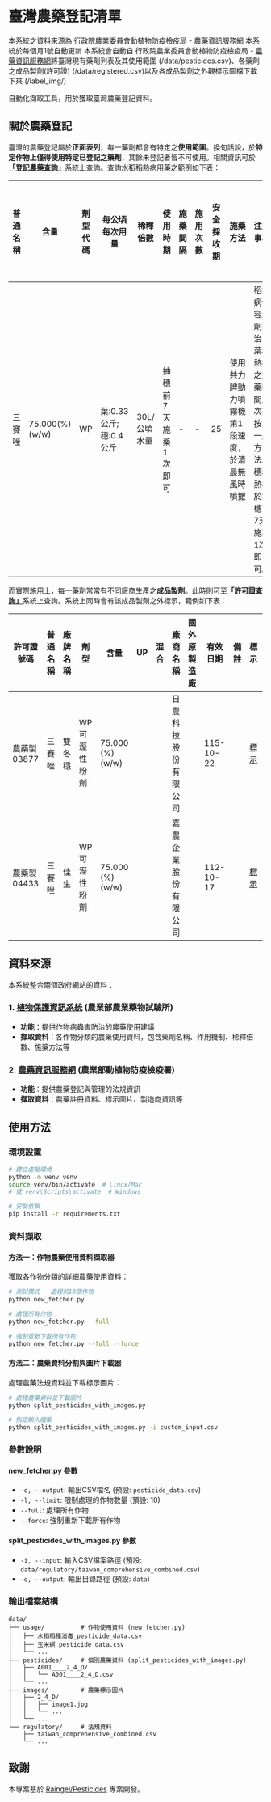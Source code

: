 # 臺灣農藥登記清單

本系統之資料來源為 行政院農業委員會動植物防疫檢疫局 - [農藥資訊服務網](https://pesticide.aphia.gov.tw)
本系統於每個月1號自動更新
本系統會自動自 行政院農業委員會動植物防疫檢疫局 - [農藥資訊服務網](https://pesticide.aphia.gov.tw)將臺灣現有藥劑列表及其使用範圍 (/data/pesticides.csv)、各藥劑之成品製劑(許可證) (/data/registered.csv)以及各成品製劑之外觀標示圖檔下載下來 (/label_img/)

自動化擷取工具，用於獲取臺灣農藥登記資料。

## 關於農藥登記

臺灣的農藥登記屬於**正面表列**，每一藥劑都會有特定之**使用範圍**。換句話說，於**特定作物上僅得使用特定已登記之藥劑**，其餘未登記者皆不可使用。相關資訊可於[**「登記農藥查詢」**](https://pesticide.aphia.gov.tw/information/Query/Pesticide "**「登記農藥查詢」**")系統上查詢。查詢水稻稻熱病用藥之範例如下表：

|普通名稱|含量|劑型代碼|每公頃每次用量|稀釋倍數|使用時期|施藥間隔|施用次數|安全採收期|施藥方法|注意事項|說明|核准日期|原始登記廠商名稱|
| ------------ | ------------ | ------------ | ------------ | ------------ | ------------ | ------------ | ------------ | ------------ | ------------ | ------------ | ------------ | ------------ | ------------ |
|三賽唑|75.000(%) (w/w)|WP|葉:0.33公斤;穗:0.4公斤|30L/公頃水量|抽穗前7天施藥1次即可|-|-|25|使用共力牌動力噴霧機第1段速度，於清晨無風時噴撒|稻熱病低容量劑防治，葉稻熱病之施藥時間及次數按照一般方法。穗稻熱病於抽穗前7天施藥1次即可。||||

而實際施用上，每一藥劑常常有不同廠商生產之**成品製劑**。此時則可至[**「許可證查詢」**](https://pesticide.aphia.gov.tw/information/Query/Register "**「許可證查詢」**")系統上查詢。系統上同時會有該成品製劑之外標示，範例如下表：

|許可證號碼|普通名稱|廠牌名稱|劑型|含量|UP|混合|廠商名稱|國外原製造廠|有效日期|備註|標示|使用範圍|
| ------------ | ------------ | ------------ | ------------ | ------------ | ------------ | ------------ | ------------ | ------------ | ------------ | ------------ | ------------ | ------------ |
|農藥製 03877|三賽唑|雙冬穩|WP 可溼性粉劑|75.000 (%) (w/w)|||日農科技股份有限公司||115-10-22||[標示](https://pesticide.aphia.gov.tw/information/Query/RegisterViewMark/?regtid=10&regtno=03877 "標示")|[使用範圍](https://pesticide.aphia.gov.tw/information/Query/Userange/?pestcd=F011&cidecd=WP%20%20&pescnt=75.000%20&compno=99657438&regtid=10&regtno=03877&newquery=true "使用範圍")|
|農藥製 04433|三賽唑|佳生|WP 可溼性粉劑|75.000 (%) (w/w)|||嘉農企業股份有限公司||112-10-17||[標示](https://pesticide.aphia.gov.tw/information/Query/RegisterViewMark/?regtid=10&regtno=04433 "標示")|[使用範圍](https://pesticide.aphia.gov.tw/information/Query/Userange/?pestcd=F011&cidecd=WP%20%20&pescnt=75.000%20&compno=99667762&regtid=10&regtno=04433&newquery=true "使用範圍")|

## 資料來源

本系統整合兩個政府網站的資料：

### 1. [**植物保護資訊系統**](https://otserv2.acri.gov.tw/PPM/) (農業部農業藥物試驗所)
- **功能**：提供作物病蟲害防治的農藥使用建議
- **擷取資料**：各作物分類的農藥使用資料，包含藥劑名稱、作用機制、稀釋倍數、施藥方法等

### 2. [**農藥資訊服務網**](https://pesticide.aphia.gov.tw) (農業部動植物防疫檢疫署)
- **功能**：提供農藥登記與管理的法規資訊
- **擷取資料**：農藥註冊資料、標示圖片、製造商資訊等

## 使用方法

### 環境設置
```bash
# 建立虛擬環境
python -m venv venv
source venv/bin/activate  # Linux/Mac
# 或 venv\Scripts\activate  # Windows

# 安裝依賴
pip install -r requirements.txt
```

### 資料擷取

#### 方法一：作物農藥使用資料擷取器
獲取各作物分類的詳細農藥使用資料：

```bash
# 測試模式 - 處理前10個作物
python new_fetcher.py

# 處理所有作物
python new_fetcher.py --full

# 強制重新下載所有作物
python new_fetcher.py --full --force
```

#### 方法二：農藥資料分割與圖片下載器
處理農藥法規資料並下載標示圖片：

```bash
# 處理農藥資料並下載圖片
python split_pesticides_with_images.py

# 指定輸入檔案
python split_pesticides_with_images.py -i custom_input.csv
```

### 參數說明

#### new_fetcher.py 參數
- `-o, --output`: 輸出CSV檔名 (預設: `pesticide_data.csv`)
- `-l, --limit`: 限制處理的作物數量 (預設: 10)
- `--full`: 處理所有作物
- `--force`: 強制重新下載所有作物

#### split_pesticides_with_images.py 參數
- `-i, --input`: 輸入CSV檔案路徑 (預設: `data/regulatory/taiwan_comprehensive_combined.csv`)
- `-o, --output`: 輸出目錄路徑 (預設: `data`)

### 輸出檔案結構
```
data/
├── usage/          # 作物使用資料 (new_fetcher.py)
│   ├── 水稻稻種消毒_pesticide_data.csv
│   ├── 玉米螟_pesticide_data.csv
│   └── ...
├── pesticides/     # 個別農藥資料 (split_pesticides_with_images.py)
│   ├── A001____2_4_D/
│   │   └── A001____2_4_D.csv
│   └── ...
├── images/         # 農藥標示圖片
│   ├── 2_4_D/
│   │   ├── image1.jpg
│   │   └── ...
│   └── ...
└── regulatory/     # 法規資料
    ├── taiwan_comprehensive_combined.csv
    └── ...
```

## 致謝

本專案基於 [Raingel/Pesticides](https://github.com/Raingel/Pesticides/) 專案開發。
